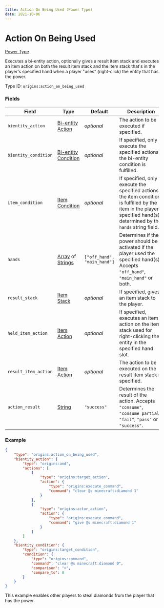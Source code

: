 ```yaml
---
title: Action On Being Used (Power Type)
date: 2021-10-06
---
```

# Action On Being Used

[Power Type](../power_types.md)

Executes a bi-entity action, optionally gives a result item stack and executes an item action on both the result item stack and the item stack that's in the player's specified hand when a player "uses" (right-click) the entity that has the power.

Type ID: `origins:action_on_being_used`

### Fields

Field | Type | Default | Description
------|------|---------|-------------
`bientity_action` | [Bi-entity Action](../bientity_actions.md) | _optional_ | The action to be executed if specified.
`bientity_condition` | [Bi-entity Condition](../bientity_conditions.md) | _optional_ | If specified, only execute the specified actions if the bi-entity condition is fulfilled.
`item_condition` | [Item Condition](../item_conditions.md) | _optional_ | If specified, only execute the specified actions if the item condition is fulfilled by the item in the player's specified hand(s) determined by the `hands` string field.
`hands`| [Array](../data_types/array.md) of [Strings](../data_types/string.md) | `["off_hand", "main_hand"]` | Determines if the power should be activated if the player used the specified hand(s). Accepts `"off_hand"`, `"main_hand"` or both.
`result_stack`| [Item Stack](../data_types/item_stack.md) | _optional_ | If specified, gives an item stack to the player.
`held_item_action`| [Item Action](../item_actions.md) | _optional_ | If specified, executes an item action on the item stack used for right-clicking the entity in the specified hand slot.
`result_item_action` | [Item Action](../item_actions.md) | _optional_ | The action to be executed on the result item stack if specified.
`action_result` | [String](../data_types/string.md) | `"success"` | Determines the result of the action. Accepts `"consume"`, `"consume_partial"`, `"fail"`, `"pass"` or `"success"`.

### Example
```json
{
    "type": "origins:action_on_being_used",
    "bientity_action": {
        "type": "origins:and",
        "actions": [
            {
                "type": "origins:target_action",
                "action": {
                    "type": "origins:execute_command",
                    "command": "clear @s minecraft:diamond 1"
                }
            },
            {
                "type": "origins:actor_action",
                "action": {
                    "type": "origins:execute_command",
                    "command": "give @s minecraft:diamond 1"
                }
            }
        ]
    },
    "bientity_condition": {
        "type": "origins:target_condition",
        "condition": {
            "type": "origins:command",
            "command": "clear @s minecraft:diamond 0",
            "comparison": ">",
            "compare_to": 0
        }
    }
}
```
This example enables other players to steal diamonds from the player that has the power.